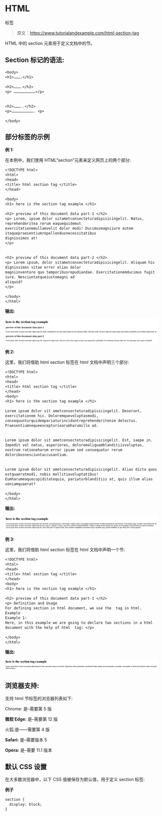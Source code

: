 # HTML

标签

> 原文：<https://www.tutorialandexample.com/html-section-tag>

HTML 中的 section 元素用于定义文档中的节。

## Section 标记的语法:

```
<body>
<h1>……….</h1>

<h2>……….</h2>
<p> …………………………</p>


<h2>………..</h2>
<p>…………………………. <p>

</body>
```

## 部分标签的示例

**例 1:**

在本例中，我们使用 HTML“section”元素来定义网页上的两个部分:

```
<!DOCTYPE html>
<html>
<head>
<title> html section tag </title>
</head>

<body>
<h1> here is the section tag example </h1>

<h2> preview of this document data part-1 </h2>
<p> Lorem, ipsum dolor sitametconsecteturadipisicingelit. Natus, reprehenderitea rerum eaquequidemut
exercitationemullamvelit dolor modi! Ducimusmagniiure autem itaquepraesentiumrepellendusnecessitatibus
dignissimos at!
</p>


<h2> preview of this document data part-2 </h2>
<p> Lorem ipsum, dolor sitametconsecteturadipisicingelit. Aliquam hic dignissimos vitae error alias dolor
magniinventore quo temporibusrepudiandae. Exercitationemducimus fugit iure. Nesciuntatqueiustomagni ad
aliquid?   
</p>

</body>
</html>
```

**输出:**

![HTML Section Tag](img/ec4b8ceaf2ee471409e7ae103b65e484.png)

**例 2:**

这里，我们将借助 html section 标签在 html 文档中声明三个部分:

```
<!DOCTYPE html>
<html>
<head>
<title> html section tag </title>
</head>
<body>
<h1> here is the section tag example </h1>

Lorem ipsum dolor sit ametconsecteturadipisicingelit. Deserunt, exercitationem hic. Doloremquevoluptasmodi, consequunturquidempariaturinciduntreprehenderitenim delectus. Praesentiumnequeexcepturiearumharumillo ad.


Lorem ipsum dolor sit ametconsecteturadipisicingelit. Est, saepe in. Impedit vel natus, asperiores, doloremaliquamblanditiisvoluptas, nostrum rationeharum error ipsam sed consequatur rerum doloribusnesciuntaccusantium.


Lorem ipsum dolor sit ametconsecteturadipisicingelit. Alias dicta quos estquaeratmodi, nobis mollitiavoluptatibus! Eumharumeaquecupiditatequia, pariaturblanditiis at, quis illum alias veniamquaerat?

</body>
</html>
```

**输出:**

![HTML Section Tag](img/d4703ad2181aab38e3c933a393782c55.png)

**例 3:**

这里，我们将借助 html section 标签在 html 文档中声明一个节:

```
<!DOCTYPE html>
<html>
<head>
<title> html section tag </title>
</head>
<body>
<h1> here is the section tag example </h1>

<h2> preview of this document data part-1 </h2>
<p> Definition and Usage
For defining section in html document, we use the  tag in html.
Example
Example 1:
Here, in this example we are going to declare two sections in a html document with the help of html  tag: </p>

</body>
</html>
```

**输出:**

![HTML Section Tag](img/62ac49e5b3417f210ac9179f547c5c7e.png)

## 浏览器支持:

支持 html 节标签的浏览器列表如下:

Chrome: 是–需要第 5 版

**微软 Edge:** 是–需要第 12 版

火狐:是——需要第 4 版

**Safari:** 是–需要版本 5

**Opera:** 是–需要 11.1 版本

## 默认 CSS 设置

在大多数浏览器中，以下 CSS 值被保存为默认值，用于定义 section 标签:

**例子**

```
section {
  display: block;  
} 
```